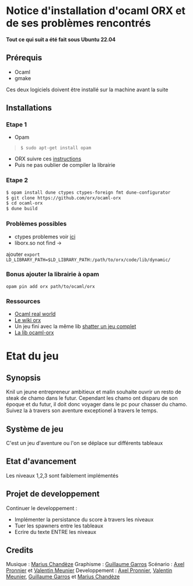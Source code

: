 # Notice d'installation d'ocaml ORX et de ses problèmes rencontrés

**Tout ce qui suit a été fait sous Ubuntu 22.04**

## Prérequis

* Ocaml 
* gmake

Ces deux logiciels doivent être installé sur la machine avant la suite

## Installations   

### Etape 1

* Opam 
>`$ sudo apt-get install opam`
* ORX suivre ces [instructions](https://wiki.orx-project.org/en/tutorials/orx/cloning_orx_from_github)
* Puis ne pas oublier de compiler la librairie 
  
### Etape 2
```bash
$ opam install dune ctypes ctypes-foreign fmt dune-configurator
$ git clone https://github.com/orx/ocaml-orx
$ cd ocaml-orx
$ dune build
```

### Problèmes possibles

* ctypes problemes voir [ici](https://github.com/orx/ocaml-orx/issues/21#issue-1446918770)
* liborx.so not find -> 

ajouter `export LD_LIBRARY_PATH=$LD_LIBRARY_PATH:/path/to/orx/code/lib/dynamic/`

### Bonus ajouter la librairie à opam

`opam pin add orx path/to/ocaml/orx`

### Ressources

* [Ocaml real world](https://dev.realworldocaml.org/files-modules-and-programs.html)
* [Le wiki orx](https://wiki.orx-project.org/)
* Un jeu fini avec la même lib [shatter un jeu complet](https://github.com/hcarty/shatter)
* [La lib ocaml-orx](https://github.com/orx/ocaml-orx)


# Etat du jeu 

## Synopsis

Knil un jeune entrepreneur ambitieux et malin souhaite ouvrir un resto de steak de chamo dans le futur. Cependant les chamo ont disparu de son époque et du futur, il doit donc voyager dans le pc pour chasser du chamo. Suivez la à travers son aventure exceptionel à travers le temps.

## Système de jeu

C'est un jeu d'aventure ou l'on se déplace sur différents tableaux

## Etat d'avancement 

Les niveaux 1,2,3 sont faiblement implémentés

## Projet de developpement 

Continuer le developpement : 
* Implémenter la persistance du score à travers les niveaux
* Tuer les spawners entre les tableaux
* Ecrire du texte ENTRE les niveaux

## Credits

Musique : [Marius Chandèze](github.com/machandeze)
Graphisme : [Guillaume Garros](github.com/RedGuigui)
Scénario : [Axel Pronnier](github.com/Axpronnier) et [Valentin Meunier](github.com/herrlockskun)
Developpement : [Axel Pronnier](github.com/Axpronnier), [Valentin Meunier](github.com/herrlockskun), [Guillaume Garros](github.com/RedGuigui) et [Marius Chandèze](github.com/machandeze)





